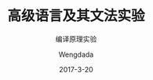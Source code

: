 ﻿---
layout:     post
title:      "高级语言及其文法实验"
subtitle:   "编译原理实验"

date:       2017-3-20 
author:     "Wengdada"
header-img: 
catalog: true
tags:
    - 编译原理
    - 实验
---

